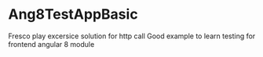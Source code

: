 # Ang8TestAppBasic
Fresco play excersice solution for http call
Good example to learn testing for frontend angular 8 module
